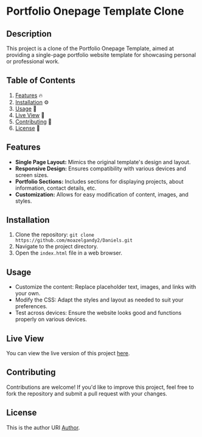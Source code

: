 # Portfolio Onepage Template Clone

## Description

This project is a clone of the Portfolio Onepage Template, aimed at providing a single-page portfolio website template for showcasing personal or professional work.

## Table of Contents

1. [Features](#features) 🔥
2. [Installation](#installation) ⚙️
3. [Usage](#usage) 🚀
4. [Live View](#live-view) 👀
5. [Contributing](#contributing) 🤝
6. [License](#license) 📝

## Features

- **Single Page Layout:** Mimics the original template's design and layout.
- **Responsive Design:** Ensures compatibility with various devices and screen sizes.
- **Portfolio Sections:** Includes sections for displaying projects, about information, contact details, etc.
- **Customization:** Allows for easy modification of content, images, and styles.

## Installation

1. Clone the repository: `git clone https://github.com/moazelgandy2/Daniels.git`
2. Navigate to the project directory.
3. Open the `index.html` file in a web browser.

## Usage

- Customize the content: Replace placeholder text, images, and links with your own.
- Modify the CSS: Adapt the styles and layout as needed to suit your preferences.
- Test across devices: Ensure the website looks good and functions properly on various devices.

## Live View

You can view the live version of this project [here](https://moazelgandy2.github.io/Daniels).

## Contributing

Contributions are welcome! If you'd like to improve this project, feel free to fork the repository and submit a pull request with your changes.

## License

This is the author URI [Author](http://themeforest.net/user/creativotheme).
